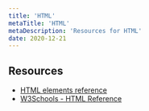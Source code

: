 ```yaml
---
title: 'HTML'
metaTitle: 'HTML'
metaDescription: 'Resources for HTML'
date: 2020-12-21
---
```


## Resources

- [HTML elements reference](https://developer.mozilla.org/en-US/docs/Web/HTML/Element)
- [W3Schools - HTML Reference](https://www.w3schools.com/TAGS/)
